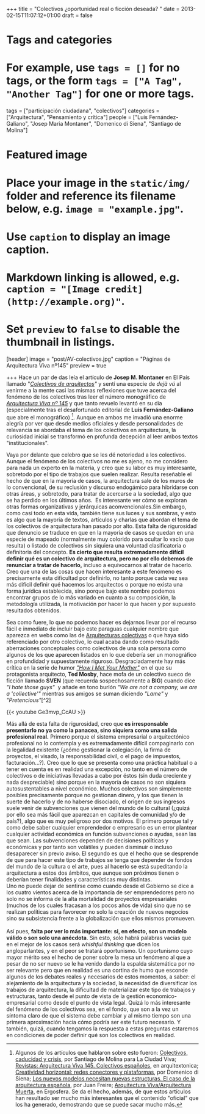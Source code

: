 +++
title = "Colectivos ¿oportunidad real o ficción deseada? "
date = 2013-02-15T11:07:12+01:00
draft = false

# Tags and categories
# For example, use `tags = []` for no tags, or the form `tags = ["A Tag", "Another Tag"]` for one or more tags.
tags = ["participación ciudadana", "colectivos"]
categories = ["Arquitectura", "Pensamiento y crítica"]
people = ["Luis Fernández-Galiano", "Josep Maria Montaner", "Domenico di Siena", "Santiago de Molina"]

# Featured image
# Place your image in the `static/img/` folder and reference its filename below, e.g. `image = "example.jpg"`.
# Use `caption` to display an image caption.
#   Markdown linking is allowed, e.g. `caption = "[Image credit](http://example.org)"`.
# Set `preview` to `false` to disable the thumbnail in listings.
[header]
image = "post/AV-colectivos.jpg"
caption = "Páginas de Arquitectura Viva nº145"
preview = true

+++
Hace un par de das leía el artículo de <strong>Josep M. Montaner</strong> en El País llamado "<em><a href="https://ccaa.elpais.com/ccaa/2013/02/06/catalunya/1360177819_587334.html" class="ext" target="_blank">Colectivos de arquitectos</a>"</em> y sentí una especie de <em>dejà vú</em> al venirme a la mente casi las mismas reflexiones que tuve acerca del fenómeno de los colectivos tras leer el número monográfico de <a href="http://www.arquitecturaviva.com/shop/issue/details/333" class="ext" target="_blank"><em>Arquitectura Viva nº 145</em></a> y que tanto revuelo levantó en su día (especialmente tras el desafortunado editorial de <strong>Luis Fernández-Galiano</strong> que abre el monográfico) [^1]. Aunque en ambos me invadió una enorme alegría por ver que desde medios oficiales y desde personalidades de relevancia se abordaba el tema de los colectivos en arquitectura, la curiosidad inicial se transformó en profunda decepción al leer ambos textos "institucionales".</p>
<p>Vaya por delante que celebro que se les dé notoriedad a los colectivos. Aunque el fenómeno de los colectivos no me es ajeno, no me considero para nada un experto en la materia, y creo que su labor es muy interesante, sobretodo por el tipo de trabajos que suelen realizar. Resulta reseñable el hecho de que en la mayoría de casos, la arquitectura sale de los muros de lo convencional, de su reclusión y discurso endogámico para hibridarse con otras áreas, y sobretodo, para tratar de acercarse a la sociedad, algo que se ha perdido en los últimos años.&nbsp; Es interesante ver cómo se exploran otras formas organizativas y jerárquicas aconvencionales.Sin embargo, como casi todo en esta vida, también tiene sus luces y sus sombras, y esto es algo que la mayoría de textos, artículos y charlas que abordan el tema de los colectivos de arquitectura han pasado por alto. Esta falta de rigurosidad que denuncio se traduce en que en la mayoría de casos se quedan en una especie de mapeado (normalmente muy colorido para ocultar lo vacío que resulta) o listado de colectivos sin siquiera una voluntad clasificatoria o definitoria del concepto. <strong>Es cierto que resulta extremadamente difícil definir qué es un colectivo de arquitectura, pero no por ello debemos de renunciar a tratar de hacerlo,</strong> incluso a equivocarnos al tratar de hacerlo. Creo que una de las cosas que hacen interesante a este fenómeno es precisamente esta dificultad por definirlo, no tanto porque cada vez sea más difícil definir qué hacemos los arquitectos o porque no exista una forma jurídica establecida, sino porque bajo este nombre podemos encontrar grupos de lo más variado en cuanto a su composición, la metodología utilizada, la motivación por hacer lo que hacen y por supuesto resultados obtenidos.</p>
<p>Sea como fuere, lo que no podemos hacer es dejarnos llevar por el recurso fácil e inmediato de incluir bajo este paraguas cualquier nombre que aparezca en webs como las de <a href="http://arquitecturascolectivas.net/" class="ext" target="_blank">Arquitecturas colectivas</a> o que haya sido referenciado por otro colectivo, lo cual acaba dando como resultado aberraciones conceptuales como colectivos de una sola persona como algunos de los que aparecen listados en lo que debería ser un monográfico en profundidad y supuestamente riguroso. Desgraciadamente hay más crítica en la serie de humor <a href="https://en.wikipedia.org/wiki/How_I_Met_Your_Mother" class="ext" target="_blank"><em>"How I Met Your Mother"</em></a> en el que su protagonista arquitecto, <strong>Ted Mosby</strong>, hace mofa de un colectivo sueco de ficción llamado <strong>SVEN</strong> (que recuerda sospechosamente a <strong>BIG</strong>) cuando dice <em>"I hate those guys"</em>&nbsp; y añade en tono burlón <em>"We are not a company, we are a 'collective'"</em> mientras sus amigos se suman diciendo <em>"Lame"</em> y <em>"Pretencious"</em>[^2]</p>
{{< youtube Ge3mvp_CcAU >}}
<p>Más allá de esta falta de rigurosidad, creo que <strong>es irresponsable presentarlo no ya como la panacea, sino siquiera como una salida profesional real.</strong> Primero porque el sistema empresarial o arquitectónico profesional no lo contempla y es extremadamente difícil compaginarlo con la legalidad existente (¿cómo gestionar la colegiación, la firma de proyectos, el visado, la responsabilidad civil, o el pago de impuestos, facturación...?). Creo que lo que se presenta como una práctica habitual o a tener en cuenta es en realidad una excepción, no tanto en el número de colectivos o de iniciativas llevadas a cabo por éstos (sin duda creciente y nada despreciable) sino porque en la mayoría de casos no son siquiera autosustentables a nivel económico. Muchos colectivos son simplemente posibles precisamente porque no gestionan dinero, y los que tienen la suerte de hacerlo y de no haberse disociado, el origen de sus ingresos suele venir de subvenciones que vienen del mundo de lo cultural (¿quizá por ello sea más fácil que aparezcan en capitales de comunidad y/o de país?), algo que es muy peligroso por dos motivos. El primero porque tal y como debe saber cualquier emprendedor o empresario es un error plantear cualquier actividad económica en función subvenciones o ayudas, sean las que sean. Las subvenciones dependen de decisiones políticas y económicas y por tanto son volátiles y pueden disminuir o incluso desaparecer sin previo aviso. El segundo es que el hecho que se desprende de que para hacer este tipo de trabajos se tenga que depender de fondos del mundo de la cultura o el arte, pues al hacerlo se está supeditando la arquitectura a estos dos ámbitos, que aunque son próximos tienen o deberían tener finalidades y características muy distintas.<br>Uno no puede dejar de sentirse como cuando desde el Gobierno se dice a los cuatro vientos acerca de la importancia de ser emprendedores pero no solo no se informa de la alta mortalidad de proyectos empresariales (muchos de los cuales fracasan a los pocos años de vida) sino que no se realizan políticas para favorecer no solo la creación de nuevos negocios sino su subsistencia frente a la globalización que ellos mismos promueven.<br><br>Así pues, <strong>falta por ver lo más importante: si, en efecto, son un modelo válido o son solo una anécdota</strong>. Sin esto, solo habrá palabras vacías que en el mejor de los casos será <em>whishful thinking</em> que dicen los angloparlantes, y en el peor se tratará oportunismo. Un oportunismo cuyo mayor mérito sea el hecho de poner sobre la mesa un fenómeno al que a pesar de no ser nuevo se le ha venido dando la espalda sistemática por no ser relevante pero que en realidad es una cortina de humo que esconde algunos de los debates reales y necesarios de estos momentos, a saber: el alejamiento de la arquitectura y la sociedad, la necesidad de diversificar los trabajos de arquitectura, la dificultad de materializar este tipo de trabajos y estructuras, tanto desde el punto de vista de la gestión economico-empresarial como desde el punto de vista legal. Quizá lo más interesante del fenómeno de los colectivos sea, en el fondo, que son a la vez un síntoma claro de que el sistema debe cambiar y al mismo tiempo son una primera aproximación hacia cómo podría ser este futuro necesario. Y también, quizá, cuando tengamos la respuesta a estas preguntas estaremos en condiciones de poder definir qué son los colectivos en realidad.</p>

[^1]: Algunos de los artículos que hablaron sobre esto fueron: [Colectivos, caducidad y crisis](http://www.laciudadviva.org/blogs/?p=15305), por Santiago de Molina para La Ciudad Viva; [Revistas: Arquitectura Viva 145. Colectivos españoles](http://arquitextonica.net/2012/10/26/revistas-arquitectura-viva-145-colectivos-espanoles/), en arquitextonica; [Creatividad horizontal: redes conectores y plataformas](http://urbanohumano.org/arquitectura/creatividad-horizontal-redes-conectores-y-plataformas/), por Domenico di Siena; [Los nuevos modelos necesitan nuevas estructuras. El caso de la arquitectura española](http://nomada.blogs.com/jfreire/2012/10/nuevos-modelos-viejas-estructuras.html), por Juan Freire; [Arquitectura Viva/Arquitectura Muerta](http://ergosfera.org/blog/?p=3247), en Ergosfera. Se da el hecho, además, de que estos artículos han resultado ser mucho más interesantes que el contenido "oficial" que los ha generado, demostrando que se puede sacar mucho más.
[^2]: La parodia arquitectónica da más de sí todavía, continuando con la puesta en escena de SVEN y su edificio y sobre cómo ganan el concurso contra Mosby
